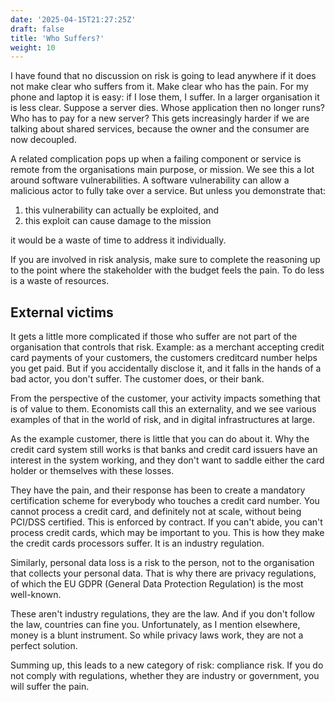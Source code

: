 ```yaml
---
date: '2025-04-15T21:27:25Z'
draft: false
title: 'Who Suffers?'
weight: 10
---
```


I have found that no discussion on risk is going to lead anywhere if it does not make clear who suffers from it.
Make clear who has the pain.
For my phone and laptop it is easy: if I lose them, I suffer.
In a larger organisation it is less clear.
Suppose a server dies.
Whose application then no longer runs?
Who has to pay for a new server?
This gets increasingly harder if we are talking about shared services, because the owner and the consumer are now decoupled.

A related complication pops up when a failing component or service is remote from the organisations main purpose, or mission.
We see this a lot around software vulnerabilities.
A software vulnerability can allow a malicious actor to fully take over a service.
But unless you demonstrate that:

1. this vulnerability can actually be exploited, and
1. this exploit can cause damage to the mission

it would be a waste of time to address it individually.

If you are involved in risk analysis, make sure to complete the reasoning up to the point where the stakeholder with the budget feels the pain.
To do less is a waste of resources.

## External victims

It gets a little more complicated if those who suffer are not part of the organisation that controls that risk.
Example: as a merchant accepting credit card payments of your customers, the customers creditcard number helps you get paid.
But if you accidentally disclose it, and it falls in the hands of a bad actor, you don't suffer.
The customer does, or their bank.

From the perspective of the customer, your activity impacts something that is of value to them.
Economists call this an externality, and we see various examples of that in the world of risk, and in digital infrastructures at large.

As the example customer, there is little that you can do about it.
Why the credit card system still works is that banks and credit card issuers have an interest in the system working, and they don't want to saddle either the card holder or themselves with these losses.

They have the pain, and their response has been to create a mandatory certification scheme for everybody who touches a credit card number.
You cannot process a credit card, and definitely not at scale, without being PCI/DSS certified.
This is enforced by contract.
If you can't abide, you can't process credit cards, which may be important to you.
This is how they make the credit cards processors suffer.
It is an industry regulation.

Similarly, personal data loss is a risk to the person, not to the organisation that collects your personal data.
That is why there are privacy regulations, of which the EU GDPR (General Data Protection Regulation) is the most well-known.

These aren't industry regulations, they are the law.
And if you don't follow the law, countries can fine you.
Unfortunately, as I mention elsewhere, money is a blunt instrument.
So while privacy laws work, they are not a perfect solution.

Summing up, this leads to a new category of risk: compliance risk.
If you do not comply with regulations, whether they are industry or government, you will suffer the pain.
